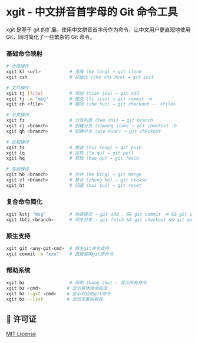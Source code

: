 # xgit - 中文拼音首字母的 Git 命令工具

xgit 是基于 git 的扩展。使用中文拼音首字母作为命令，让中文用户更直观地使用 Git，同时简化了一些繁杂的 Git 命令。

### 基础命令映射

```bash
# 仓库操作
xgit kl <url>           # 克隆 (ke long) → git clone
xgit csh                # 初始化 (chu shi hua) → git init

# 文件操作
xgit tj [file]          # 添加 (tian jia) → git add
xgit tj -m "msg"        # 提交 (ti jiao) → git commit -m
xgit ch <file>          # 撤回 (che hui) → git checkout -- <file>

# 分支操作
xgit fz                 # 分支列表 (fen zhi) → git branch
xgit cj <branch>        # 创建分支 (chuang jian) → git checkout -b
xgit qh <branch>        # 切换分支 (qie huan) → git checkout

# 远程操作
xgit ts                 # 推送 (tui song) → git push
xgit lq                 # 拉取 (la qu) → git pull
xgit hq                 # 获取 (huo qu) → git fetch

# 高级操作
xgit hb <branch>        # 合并 (he bing) → git merge
xgit zf <branch>        # 整合 (zheng he) → git rebase
xgit ht                 # 回退 (hui tui) → git reset
```

### 复合命令简化

```bash
xgit kstj "msg"         # 快速提交 → git add . && git commit -m && git push
xgit tbfz <branch>      # 同步分支 → git fetch && git checkout && git pull
```

### 原生支持

```bash
xgit git <any-git-cmd>  # 原生git命令支持
xgit commit -m "xxx"    # 直接使用git原命令
```

### 帮助系统

```bash
xgit bz                 # 帮助 (bang zhu) - 显示所有命令
xgit bz <cmd>          # 显示具体命令用法
xgit bz --git <cmd>    # 显示对应的git命令
xgit bz --list         # 显示完整映射表
```

## 📄 许可证

[MIT License](LICENSE)
